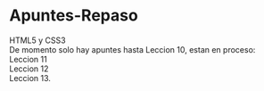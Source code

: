# Apuntes-Repaso
 HTML5 y CSS3<br>
 De momento solo hay apuntes hasta Leccion 10, estan en proceso:<br>
 Leccion 11<br>
 Leccion 12<br>
 Leccion 13.
